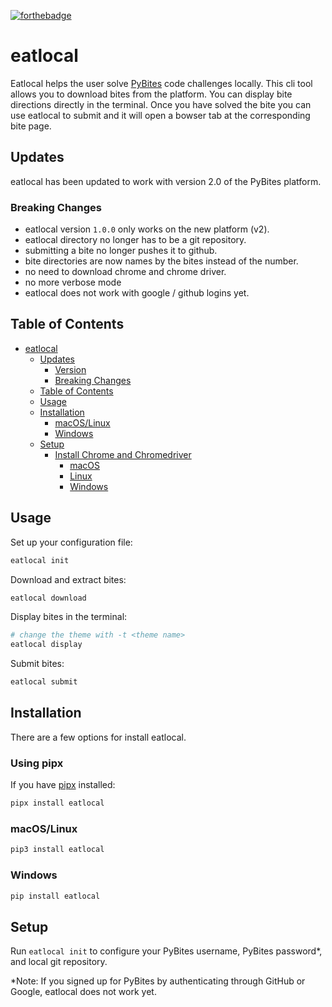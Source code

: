 [![forthebadge](https://forthebadge.com/images/badges/made-with-python.svg)](https://forthebadge.com)

# eatlocal

Eatlocal helps the user solve [PyBites](https://pybitesplatform.com) code challenges locally. This cli tool allows you to download bites from the platform. You can display bite directions directly in the terminal. Once you have solved the bite you can use eatlocal to submit and it will open a bowser tab at the corresponding bite page.

## Updates

eatlocal has been updated to work with version 2.0 of the PyBites platform.

### Breaking Changes

+ eatlocal version `1.0.0` only works on the new platform (v2).
+ eatlocal directory no longer has to be a git repository.
+ submitting a bite no longer pushes it to github.
+ bite directories are now names by the bites instead of the number.
+ no need to download chrome and chrome driver.
+ no more verbose mode
+ eatlocal does not work with google / github logins yet.

## Table of Contents

- [eatlocal](#eatlocal)
  - [Updates](#updates)
    - [Version](#version-080)
    - [Breaking Changes](#breaking-changes)
  - [Table of Contents](#table-of-contents)
  - [Usage](#usage)
  - [Installation](#installation)
    - [macOS/Linux](#macoslinux)
    - [Windows](#windows)
  - [Setup](#setup)
    - [Install Chrome and Chromedriver](#install-chrome-and-chromedriver)
      - [macOS](#macos)
      - [Linux](#linux)
      - [Windows](#windows-1)


## Usage

Set up your configuration file:

```bash
eatlocal init
```

Download and extract bites:

```bash
eatlocal download
```

Display bites in the terminal:

```bash
# change the theme with -t <theme name>
eatlocal display
```

Submit bites:

```bash
eatlocal submit
```

## Installation

There are a few options for install eatlocal.

### Using pipx

If you have [pipx](https://pypa.github.io/pipx/) installed:

```bash
pipx install eatlocal
```

### macOS/Linux

```bash
pip3 install eatlocal
```

### Windows

```bash
pip install eatlocal
```

## Setup

Run `eatlocal init` to configure your PyBites username, PyBites password*, and local git repository.

*Note:  If you signed up for PyBites by authenticating through GitHub or Google, eatlocal does not work yet.
